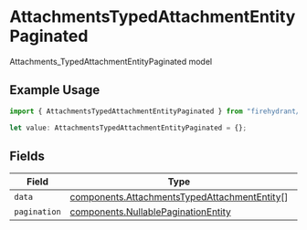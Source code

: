 # AttachmentsTypedAttachmentEntityPaginated

Attachments_TypedAttachmentEntityPaginated model

## Example Usage

```typescript
import { AttachmentsTypedAttachmentEntityPaginated } from "firehydrant/models/components";

let value: AttachmentsTypedAttachmentEntityPaginated = {};
```

## Fields

| Field                                                                                                        | Type                                                                                                         | Required                                                                                                     | Description                                                                                                  |
| ------------------------------------------------------------------------------------------------------------ | ------------------------------------------------------------------------------------------------------------ | ------------------------------------------------------------------------------------------------------------ | ------------------------------------------------------------------------------------------------------------ |
| `data`                                                                                                       | [components.AttachmentsTypedAttachmentEntity](../../models/components/attachmentstypedattachmententity.md)[] | :heavy_minus_sign:                                                                                           | N/A                                                                                                          |
| `pagination`                                                                                                 | [components.NullablePaginationEntity](../../models/components/nullablepaginationentity.md)                   | :heavy_minus_sign:                                                                                           | N/A                                                                                                          |